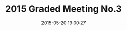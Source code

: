 ---
id: 72157653652450048
title: 2015 Graded Meeting No.3
cover: https://farm1.staticflickr.com/542/18485585782_c5245995c3_q.jpg
date: 2015-05-20 19:00:27
photos:
  - thumbnail: https://farm1.staticflickr.com/542/18485585782_c5245995c3_q.jpg
    original: https://farm1.staticflickr.com/542/18485585782_c29739cbf4_o.jpg
    title: 13280_10206713771873648_6710698223182754114_n
  - thumbnail: https://farm1.staticflickr.com/308/17869254873_c0c002bdea_q.jpg
    original: https://farm1.staticflickr.com/308/17869254873_4518a87cc2_o.jpg
    title: 10384284_10206713774753720_7741867970918254349_n
  - thumbnail: https://farm1.staticflickr.com/500/18489934075_c28a33f2be_q.jpg
    original: https://farm1.staticflickr.com/500/18489934075_d19fe57f04_o.jpg
    title: 10408538_10206713773993701_4600493925915205665_n
  - thumbnail: https://farm1.staticflickr.com/375/18302116218_0b69aa48c4_q.jpg
    original: https://farm1.staticflickr.com/375/18302116218_12757d4681_o.jpg
    title: 10409745_10206713775113729_2554703196658537456_n
  - thumbnail: https://farm1.staticflickr.com/395/17869254733_fb788fb50b_q.jpg
    original: https://farm1.staticflickr.com/395/17869254733_bb6e24b281_o.jpg
    title: 10433000_10206713777633792_5581848723012106940_n
  - thumbnail: https://farm1.staticflickr.com/257/17869254693_0438f46039_q.jpg
    original: https://farm1.staticflickr.com/257/17869254693_a26b9acbcb_o.jpg
    title: 10501920_10206713773713694_7765019040246693855_n
  - thumbnail: https://farm1.staticflickr.com/371/18489933855_65bf05cdef_q.jpg
    original: https://farm1.staticflickr.com/371/18489933855_ede63b34fc_o.jpg
    title: 10922422_10206713773393686_8211917527951691328_n
  - thumbnail: https://farm1.staticflickr.com/456/18485585622_a045b6440e_q.jpg
    original: https://farm1.staticflickr.com/456/18485585622_a8b7e2d92a_o.jpg
    title: 11011284_10206713771233632_9046499354123839891_n
  - thumbnail: https://farm1.staticflickr.com/284/17867253384_a40aee9da4_q.jpg
    original: https://farm1.staticflickr.com/284/17867253384_bba610c5f5_o.jpg
    title: 11020245_10206713775713744_1946530877690761323_n
  - thumbnail: https://farm1.staticflickr.com/255/18491754341_a2db5bf897_q.jpg
    original: https://farm1.staticflickr.com/255/18491754341_0a1ea25c1a_o.jpg
    title: 11026163_10206713778633817_5628431554078665050_n
  - thumbnail: https://farm1.staticflickr.com/282/17869254413_17590e2a37_q.jpg
    original: https://farm1.staticflickr.com/282/17869254413_91fc4d4d9f_o.jpg
    title: 11058130_10206713776633767_4722308137707082396_n
  - thumbnail: https://farm1.staticflickr.com/302/18491754331_cf361a85d0_q.jpg
    original: https://farm1.staticflickr.com/302/18491754331_f5bca86b34_o.jpg
    title: 11060901_10206713775993751_4635391494275466660_n
  - thumbnail: https://farm1.staticflickr.com/309/18302115938_8217d6eea0_q.jpg
    original: https://farm1.staticflickr.com/309/18302115938_377d56e811_o.jpg
    title: 11062114_10206713779473838_2000347498133827943_n
  - thumbnail: https://farm1.staticflickr.com/289/18303741849_8415e9d737_q.jpg
    original: https://farm1.staticflickr.com/289/18303741849_287c6bb95d_o.jpg
    title: 11101066_10206713779193831_4415422046154843841_n
  - thumbnail: https://farm1.staticflickr.com/437/18303741779_4cd943e5fd_q.jpg
    original: https://farm1.staticflickr.com/437/18303741779_4c0ff06dfe_o.jpg
    title: 11102633_10206713777913799_9079126514266669548_n
  - thumbnail: https://farm1.staticflickr.com/284/18302115858_6f19c12725_q.jpg
    original: https://farm1.staticflickr.com/284/18302115858_76454c42e7_o.jpg
    title: 11143653_10206713776913774_8191198615168673351_n
  - thumbnail: https://farm1.staticflickr.com/557/18489933545_7a511464bc_q.jpg
    original: https://farm1.staticflickr.com/557/18489933545_bf6c49e38f_o.jpg
    title: 11147212_10206713779793846_8894590426335666197_n
  - thumbnail: https://farm1.staticflickr.com/542/18463504136_412063a3fd_q.jpg
    original: https://farm1.staticflickr.com/542/18463504136_694bb0263d_o.jpg
    title: 11181888_10206713771553640_7843231438892044297_n
  - thumbnail: https://farm1.staticflickr.com/494/18489933445_6f71e6fdc8_q.jpg
    original: https://farm1.staticflickr.com/494/18489933445_76447c8561_o.jpg
    title: 11203165_10206713774353710_2867400770881361806_n
  - thumbnail: https://farm1.staticflickr.com/362/17867253014_35d10ae8df_q.jpg
    original: https://farm1.staticflickr.com/362/17867253014_372b6cc1f1_o.jpg
    title: 11204954_10206713772193656_2616967540877025440_n
  - thumbnail: https://farm1.staticflickr.com/334/18463504006_aee95b5e70_q.jpg
    original: https://farm1.staticflickr.com/334/18463504006_ba24eb802d_o.jpg
    title: 11214321_10206713773073678_7861516200239502720_n
  - thumbnail: https://farm1.staticflickr.com/372/18485585182_d0c74ac4da_q.jpg
    original: https://farm1.staticflickr.com/372/18485585182_9e982421a1_o.jpg
    title: 11229564_10206713778953825_2003414052123675919_n
  - thumbnail: https://farm1.staticflickr.com/408/18489933255_ee1bfa09e8_q.jpg
    original: https://farm1.staticflickr.com/408/18489933255_025a01384c_o.jpg
    title: 11229759_10206713780233857_1352394069337535074_n
  - thumbnail: https://farm1.staticflickr.com/516/18302218130_13615238ca_q.jpg
    original: https://farm1.staticflickr.com/516/18302218130_6d0f8f8ac1_o.jpg
    title: 11252008_10206713778353810_3660347448035047582_n
  - thumbnail: https://farm1.staticflickr.com/481/18302218110_a179c1244a_q.jpg
    original: https://farm1.staticflickr.com/481/18302218110_82f6d19d70_o.jpg
    title: 11255533_10206713777313784_9174014361312318429_n
  - thumbnail: https://farm1.staticflickr.com/437/18491753631_e14d60ccb5_q.jpg
    original: https://farm1.staticflickr.com/437/18491753631_cec0bec264_o.jpg
    title: 11263045_10206713772553665_3450461600519999512_n
  - thumbnail: https://farm1.staticflickr.com/302/18485584982_881d6745e6_q.jpg
    original: https://farm1.staticflickr.com/302/18485584982_7e6508bb16_o.jpg
    title: 11330004_10206713775313734_27658482995424720_n
  - thumbnail: https://farm1.staticflickr.com/532/18302115328_cdea350075_q.jpg
    original: https://farm1.staticflickr.com/532/18302115328_a9d4fd05b2_o.jpg
    title: 11350569_10206713776193756_7063758385280166851_n
---